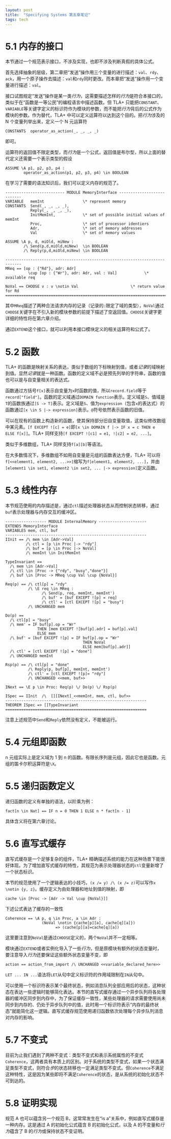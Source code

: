 ```yaml
---
layout: post
title:  "Specifying Systems 第五章笔记"
tags: tech
---
```


# 5.1 内存的接口

本节通过一个规范表示接口，不涉及实现，也即不涉及判断真假的具体公式。

首先选择抽象的层级，第二章把“发送”操作用三个变量的进行描述：`val`、`rdy`、`ack`，用一个原子操作去描述：`val`和`rdy`同时更改。而本章把“发送”操作用一个变量进行描述：`val`。

接口试图规定“发送”操作是某一类*行为*，这需要描述怎样的*行为*是符合本接口的，类似于在“函数是一等公民”的编程语言中描述函数。但 TLA+ 只能把`CONSTANT`、`VARIABLE`等关键字定义的标识符作为模块的参数，而不能把*行为*背后的公式作为模块的参数。作为替代，TLA+ 中可以定义运算符以达到这个目的。把*行为*涉及的 N 个变量列举出来，定义一个 N 元运算符
```
CONSTANTS  operator_as_action(_, _, _, _)
```
即可。

运算符的返回值不限定类型，而*行为*是一个公式，返回值是布尔型，所以上面的替代定义还需要一个表示类型的假设
```
ASSUME \A p1, p2, p3, p4 : 
        operator_as_action(p1, p2, p3, p4) \in BOOLEAN
```

在学习了需要的语法知识后，我们可以定义内存的规范了。
```
-------------------------- MODULE MemoryInterface ---------------------------
VARIABLE   memInt                 \* represent memory
CONSTANTS  Send(_, _, _, _),
           Reply(_, _, _, _),
           InitMemInt,            \* set of possible initial values of memInt
           Proc,                  \* set of processor identiers
           Adr,                   \* set of memory addresses
           Val                    \* set of memory values

ASSUME \A p, d, miOld, miNew : 
        /\ Send(p,d,miOld,miNew)  \in BOOLEAN
        /\ Reply(p,d,miOld,miNew) \in BOOLEAN  

-----------------------------------------------------------------------------
MReq == [op : {"Rd"}, adr: Adr] 
          \cup [op : {"Wr"}, adr: Adr, val : Val]            \* available req

NoVal == CHOOSE v : v \notin Val                       \* return value for Rd
=============================================================================
```
其中`MReq`描述了两种合法请求内存的记录（记录的`:`限定了域的类型），`NoVal`通过`CHOOSE`关键字在不引入新的模块参数的前提下描述了空返回值。`CHOOSE`关键字更详细的特性将在第六章介绍。

通过`EXTEND`这个接口，就可以利用本接口模块定义的相关运算符和公式了。

# 5.2 函数

TLA+ 的函数是映射关系的表达，类似于数组的下标映射到值，或者*记录*的域映射到值。显然*记录*就是一种函数。函数的定义域不必是预先列举的字符串，函数的值也可以是与自变量相关的表达式。

函数通过方括号`f[x]`表示自变量为`x`时函数的值，所以`record.field`等于`record["field"]`。函数的定义域通过`DOMAIN function`表示。定义域是`S`、值域是`T`的函数族通过`[S -> T]`表示。定义域是`S`、值为`expression`（包含`x`的表达式）的函数通过`[x \in S |-> expression]`表示。`@`符号依然表示函数的旧值。

可以在现有的函数上构造新的函数，使其保持部分旧自变量取值，这类似修改数组中某元素。`[f EXCEPT ![c] = e]`即`[x \in DOMAIN f |-> IF x = c THEN e ELSE f[x]]`。TLA+ 同样支持`[f EXCEPT ![c1] = e1, ![c2] = e2, ...]`。

类似于多维数组，TLA+ 同样支持`f[a][b]`等语法。

在大多数情况下，多维数组不如用自变量是元组的函数表达方便，TLA+ 可以将`f[<<element1, element2, ...>>]`缩写为`f[element1, element2, ...]`，并由`[element1 \in set1, element2 \in set2, ... |-> expression]`定义函数。

# 5.3 线性内存

本节规范使用的内存描述是，通过`ctl`描述处理器状态从而控制状态转移，通过`buf`表示处理器与内存交互的缓冲区。 

```
------------------ MODULE InternalMemory ---------------------
EXTENDS MemoryInterface
VARIABLES mem, ctl, buf
--------------------------------------------------------------
IInit == /\ mem \in [Adr->Val]
         /\ ctl = [p \in Proc |-> "rdy"] 
         /\ buf = [p \in Proc |-> NoVal] 
         /\ memInt \in InitMemInt

TypeInvariant == 
  /\ mem \in [Adr->Val]
  /\ ctl \in [Proc -> {"rdy", "busy","done"}] 
  /\ buf \in [Proc -> MReq \cup Val \cup {NoVal}]

Req(p) == /\ ctl[p] = "rdy" 
          /\ \E req \in MReq :
                /\ Send(p, req, memInt, memInt') 
                /\ buf' = [buf EXCEPT ![p] = req]
                /\ ctl' = [ctl EXCEPT ![p] = "busy"]
          /\ UNCHANGED mem 

Do(p) == 
  /\ ctl[p] = "busy" 
  /\ mem' = IF buf[p].op = "Wr"
              THEN [mem EXCEPT ![buf[p].adr] = buf[p].val] 
              ELSE mem 
  /\ buf' = [buf EXCEPT ![p] = IF buf[p].op = "Wr"
                                  THEN NoVal
                                  ELSE mem[buf[p].adr]]
  /\ ctl' = [ctl EXCEPT ![p] = "done"] 
  /\ UNCHANGED memInt 

Rsp(p) == /\ ctl[p] = "done"
          /\ Reply(p, buf[p], memInt, memInt')
          /\ ctl' = [ctl EXCEPT ![p]= "rdy"]
          /\ UNCHANGED <<mem, buf>> 

INext == \E p \in Proc: Req(p) \/ Do(p) \/ Rsp(p) 

ISpec == IInit  /\  [][INext]_<<memInt, mem, ctl, buf>>
--------------------------------------------------------------
THEOREM ISpec => []TypeInvariant
==============================================================
```
注意上述规范中`Send`和`Reply`依然没有定义，不能被运行。

# 5.4 元组即函数

n 元组实际上是定义域为 1 到 n 的函数。有限长序列是元组，因此它也是函数。元组的笛卡尔积运算符是`\X`。

# 5.5 递归函数定义

递归函数的定义有单独的语法，以阶乘为例：
```
fact[n \in Nat] == IF n = 0 THEN 1 ELSE n * fact[n - 1]
```
具体含义将在第六章讨论。

# 5.6 直写式缓存

直写式缓存是一个足够复杂的组件，TLA+ 精确描述系统的能力在这种场景下能很好体现。为了增加直写式缓存的特性，其规范为表示处理器状态的`ctl`变量新增了一个状态标识。

本节的规范使用了一个逻辑表达的小技巧，`(x /= y) /\ (x /= z)`可以写作`x \notin {y, z}`。缓存定义为由处理器和地址到值的映射，即
```
cache \in [Proc -> [Adr -> Val \cup {NoVal}]]
```
下述公式表达了缓存的一致性
```
Coherence == \A p, q \in Proc, a \in Adr : 
                (NoVal \notin {cache[p][a], cache[q][a]})
                      => (cache[p][a]=cache[q][a])
```
这里要注意到`NoVal`是通过`CHOOSE`定义的，两个`NoVal`并不一定相等。

模块通过`EXTEND`或者实例化导入了一些*行为*，但是原模块有额外的状态变量时，要注意导入*行为*还要保证这些额外状态变量不变，即
```
action == action_from_import /\ UNCHANGED <<variable_declared_here>>
```

`LET ... IN ...`语法将`LET`从句中定义标识符的作用域限制在`IN`从句中。

可以使用一个标识符表示某个最终状态，例如消息队列全部应用后的状态，这种状态在表达一些逻辑时能够简化表达。本节的直写式缓存通过一个异步队列将各处理器的缓冲区同步到内存中，为了保证缓存一致性，某些处理器的请求需要使用尚未同步到内存的、仍处于异步队列中的值，此时用一个标识符表示“内存的最终状态”就能简化这一逻辑。直写式缓存规范使用递归函数依次处理每个异步队列消息对内存的影响。

# 5.7 不变式

目前为止我们遇到了两种不变式：类型不变式和表示系统属性的不变式`Coherence`，这两者具有本质上的区别。对于系统的类型不变式，如果一个状态满足类型不变式，则符合*步*的状态转移也一定满足类型不变式。但`Coherence`不满足这种特性，这是因为某些即将不满足`Coherence`的状态，是从系统的初始化状态不可到达的。

# 5.8 证明实现

规范 A 也可以蕴含另一个规范 B，这常常发生在“is a”关系中，例如直写式缓存是一种内存。这是通过 A 的初始化公式蕴含 B 的初始化公式，以及 A 的不变量和*行为*蕴含了 B 的*行为*或保持状态不变证明。
